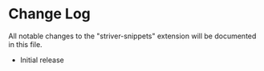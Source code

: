 # Change Log

All notable changes to the "striver-snippets" extension will be documented in this file.

- Initial release